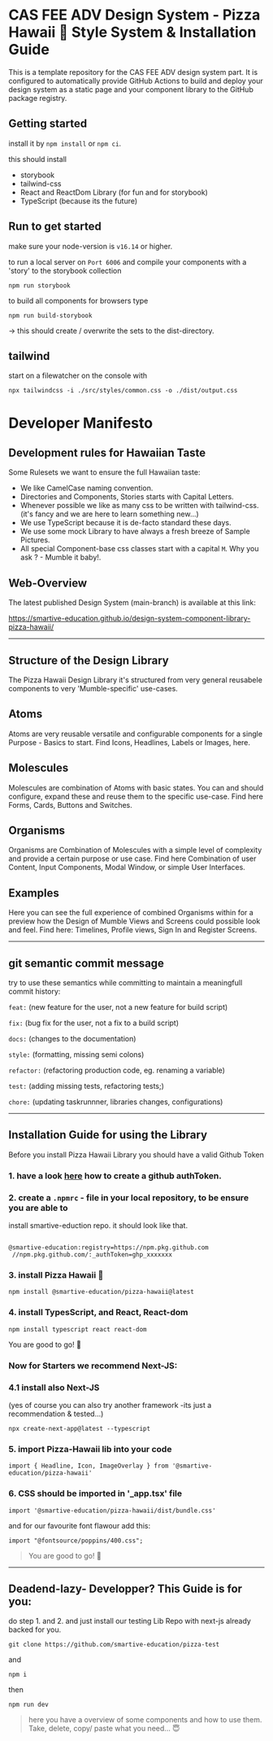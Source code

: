# CAS FEE ADV Design System - Pizza Hawaii 🍕 Style System & Installation Guide 

This is a template repository for the CAS FEE ADV design system part.
It is configured to automatically provide GitHub Actions to build and deploy
your design system as a static page and your component library to the
GitHub package registry.

## Getting started

install it by `npm install` or `npm ci`.

this should install

-   storybook
-   tailwind-css
-   React and ReactDom Library (for fun and for storybook)
-   TypeScript (because its the future)

## Run to get started

make sure your node-version is `v16.14` or higher.

to run a local server on `Port 6006` and compile your components with a 'story' to the storybook collection

`npm run storybook`

to build all components for browsers type

`npm run build-storybook`

-> this should create / overwrite the sets to the dist-directory.

## tailwind

start on a filewatcher on the console with

`npx tailwindcss -i ./src/styles/common.css -o ./dist/output.css`


# Developer Manifesto

## Development rules for Hawaiian Taste

Some Rulesets we want to ensure the full Hawaiian taste:

- We like CamelCase naming convention.
- Directories and Components, Stories starts with Capital Letters.
- Whenever possible we like as many css to be written with tailwind-css. (it's fancy and we are here to learn something new...)
- We use TypeScript because it is de-facto standard these days.
- We use some mock Library to have always a fresh breeze of Sample Pictures.
- All special Component-base css classes start with a capital `M`. Why you ask ? - Mumble it baby!.


## Web-Overview

The latest published Design System (main-branch) is available at this link:

https://smartive-education.github.io/design-system-component-library-pizza-hawaii/

---

## Structure of the Design Library

The Pizza Hawaii Design Library it's structured from very general reusabele components to very 'Mumble-specific' use-cases. 

## Atoms
Atoms are very reusable versatile and configurable components for a single Purpose - Basics to start.
Find Icons, Headlines, Labels or Images,  here. 

## Molescules
Molescules are combination of Atoms with basic states. You can and should configure, expand these and reuse them to the specific use-case. Find here Forms, Cards, Buttons and Switches.

## Organisms
Organisms are Combination of Molescules with a simple level of complexity and provide a certain purpose or use case. Find here Combination of user Content, Input Components, Modal Window, or simple User Interfaces. 

## Examples
Here you can see the full experience of combined Organisms within for a preview how the Design of Mumble Views and Screens could possible look and feel. 
Find here: Timelines, Profile views, Sign In and Register Screens.


---

## git semantic commit message 

try to use these semantics while committing to maintain a meaningfull commit history:

`feat:` (new feature for the user, not a new feature for build script)

`fix:` (bug fix for the user, not a fix to a build script)

`docs:` (changes to the documentation)

`style:` (formatting, missing semi colons)

`refactor:` (refactoring production code, eg. renaming a variable)

`test:` (adding missing tests, refactoring tests;)

`chore:` (updating taskrunnner, libraries changes, configurations)


---

## Installation Guide for using the Library

Before you install Pizza Hawaii Library you should have a valid Github Token

### 1. have a look <a href='https://docs.github.com/en/enterprise-server@3.4/authentication/keeping-your-account-and-data-secure/creating-a-personal-access-token'>here</a> how to create a github authToken. 


### 2. create a `.npmrc` - file in your local repository, to be ensure you are able to 
install smartive-eduction repo. it should look like that.

<code>
@smartive-education:registry=https://npm.pkg.github.com
 //npm.pkg.github.com/:_authToken=ghp_xxxxxxx
</code>


### 3. install Pizza Hawaii 🍕

`npm install @smartive-education/pizza-hawaii@latest`


### 4. install TypesScript, and React, React-dom

`npm install typescript react react-dom`

You are good to go!  🎉

### Now for Starters we recommend Next-JS:

### 4.1 install also Next-JS
(yes of course you can also try another framework -its just a recommendation & tested...)

`npx create-next-app@latest --typescript`

### 5. import Pizza-Hawaii lib into your code

`import { Headline, Icon, ImageOverlay } from '@smartive-education/pizza-hawaii'`

### 6. CSS should be imported in '_app.tsx' file 

`import '@smartive-education/pizza-hawaii/dist/bundle.css'`

and for our favourite font flawour add this:

`import "@fontsource/poppins/400.css";`

> You are good to go!  🎉

---
## Deadend-lazy- Developper? This Guide is for you:

do step 1. and 2. and just install our testing Lib Repo with next-js already backed for you. 

`git clone https://github.com/smartive-education/pizza-test`

and

`npm i`

then

`npm run dev`

> here you have a overview of some components and how to use them. Take, delete, copy/ paste what you need... 😇


